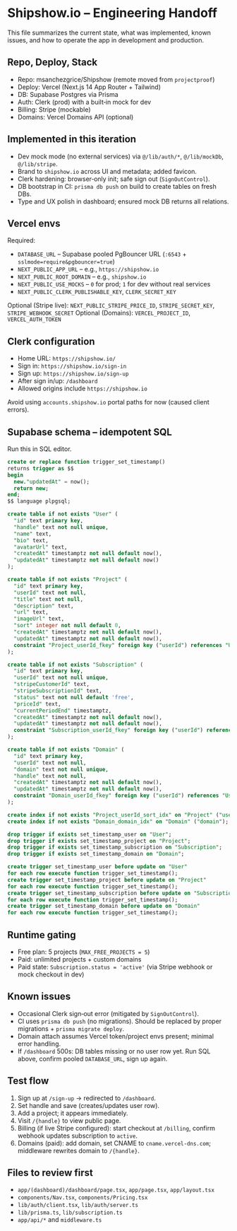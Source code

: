 # Shipshow.io – Engineering Handoff

This file summarizes the current state, what was implemented, known issues, and how to operate the app in development and production.

## Repo, Deploy, Stack
- Repo: msanchezgrice/Shipshow (remote moved from `projectproof`)
- Deploy: Vercel (Next.js 14 App Router + Tailwind)
- DB: Supabase Postgres via Prisma
- Auth: Clerk (prod) with a built‑in mock for dev
- Billing: Stripe (mockable)
- Domains: Vercel Domains API (optional)

## Implemented in this iteration
- Dev mock mode (no external services) via `@/lib/auth/*`, `@/lib/mockDb`, `@/lib/stripe`.
- Brand to `shipshow.io` across UI and metadata; added favicon.
- Clerk hardening: browser‑only init; safe sign out (`SignOutControl`).
- DB bootstrap in CI: `prisma db push` on build to create tables on fresh DBs.
- Type and UX polish in dashboard; ensured mock DB returns all relations.

## Vercel envs
Required:
- `DATABASE_URL` – Supabase pooled PgBouncer URL (`:6543` + `sslmode=require&pgbouncer=true`)
- `NEXT_PUBLIC_APP_URL` – e.g., `https://shipshow.io`
- `NEXT_PUBLIC_ROOT_DOMAIN` – e.g., `shipshow.io`
- `NEXT_PUBLIC_USE_MOCKS` – `0` for prod; `1` for dev without real services
- `NEXT_PUBLIC_CLERK_PUBLISHABLE_KEY`, `CLERK_SECRET_KEY`

Optional (Stripe live): `NEXT_PUBLIC_STRIPE_PRICE_ID`, `STRIPE_SECRET_KEY`, `STRIPE_WEBHOOK_SECRET`
Optional (Domains): `VERCEL_PROJECT_ID`, `VERCEL_AUTH_TOKEN`

## Clerk configuration
- Home URL: `https://shipshow.io/`
- Sign in: `https://shipshow.io/sign-in`
- Sign up: `https://shipshow.io/sign-up`
- After sign in/up: `/dashboard`
- Allowed origins include `https://shipshow.io`

Avoid using `accounts.shipshow.io` portal paths for now (caused client errors).

## Supabase schema – idempotent SQL
Run this in SQL editor.

```sql
create or replace function trigger_set_timestamp()
returns trigger as $$
begin
  new."updatedAt" = now();
  return new;
end;
$$ language plpgsql;

create table if not exists "User" (
  "id" text primary key,
  "handle" text not null unique,
  "name" text,
  "bio" text,
  "avatarUrl" text,
  "createdAt" timestamptz not null default now(),
  "updatedAt" timestamptz not null default now()
);

create table if not exists "Project" (
  "id" text primary key,
  "userId" text not null,
  "title" text not null,
  "description" text,
  "url" text,
  "imageUrl" text,
  "sort" integer not null default 0,
  "createdAt" timestamptz not null default now(),
  "updatedAt" timestamptz not null default now(),
  constraint "Project_userId_fkey" foreign key ("userId") references "User"("id") on delete cascade
);

create table if not exists "Subscription" (
  "id" text primary key,
  "userId" text not null unique,
  "stripeCustomerId" text,
  "stripeSubscriptionId" text,
  "status" text not null default 'free',
  "priceId" text,
  "currentPeriodEnd" timestamptz,
  "createdAt" timestamptz not null default now(),
  "updatedAt" timestamptz not null default now(),
  constraint "Subscription_userId_fkey" foreign key ("userId") references "User"("id") on delete cascade
);

create table if not exists "Domain" (
  "id" text primary key,
  "userId" text not null,
  "domain" text not null unique,
  "handle" text not null,
  "createdAt" timestamptz not null default now(),
  "updatedAt" timestamptz not null default now(),
  constraint "Domain_userId_fkey" foreign key ("userId") references "User"("id") on delete cascade
);

create index if not exists "Project_userId_sort_idx" on "Project" ("userId","sort");
create index if not exists "Domain_domain_idx" on "Domain" ("domain");

drop trigger if exists set_timestamp_user on "User";
drop trigger if exists set_timestamp_project on "Project";
drop trigger if exists set_timestamp_subscription on "Subscription";
drop trigger if exists set_timestamp_domain on "Domain";

create trigger set_timestamp_user before update on "User"
for each row execute function trigger_set_timestamp();
create trigger set_timestamp_project before update on "Project"
for each row execute function trigger_set_timestamp();
create trigger set_timestamp_subscription before update on "Subscription"
for each row execute function trigger_set_timestamp();
create trigger set_timestamp_domain before update on "Domain"
for each row execute function trigger_set_timestamp();
```

## Runtime gating
- Free plan: 5 projects (`MAX_FREE_PROJECTS = 5`)
- Paid: unlimited projects + custom domains
- Paid state: `Subscription.status = 'active'` (via Stripe webhook or mock checkout in dev)

## Known issues
- Occasional Clerk sign‑out error (mitigated by `SignOutControl`).
- CI uses `prisma db push` (no migrations). Should be replaced by proper migrations + `prisma migrate deploy`.
- Domain attach assumes Vercel token/project envs present; minimal error handling.
- If `/dashboard` 500s: DB tables missing or no user row yet. Run SQL above, confirm pooled `DATABASE_URL`, sign up again.

## Test flow
1. Sign up at `/sign-up` → redirected to `/dashboard`.
2. Set handle and save (creates/updates user row).
3. Add a project; it appears immediately.
4. Visit `/{handle}` to view public page.
5. Billing (if live Stripe configured): start checkout at `/billing`, confirm webhook updates subscription to `active`.
6. Domains (paid): add domain, set CNAME to `cname.vercel-dns.com`; middleware rewrites domain to `/{handle}`.

## Files to review first
- `app/(dashboard)/dashboard/page.tsx`, `app/page.tsx`, `app/layout.tsx`
- `components/Nav.tsx`, `components/Pricing.tsx`
- `lib/auth/client.tsx`, `lib/auth/server.ts`
- `lib/prisma.ts`, `lib/subscription.ts`
- `app/api/*` and `middleware.ts`
